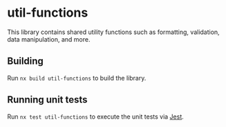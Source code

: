 # util-functions

This library contains shared utility functions such as formatting, validation, data manipulation, and more.

## Building

Run `nx build util-functions` to build the library.

## Running unit tests

Run `nx test util-functions` to execute the unit tests via [Jest](https://jestjs.io).
